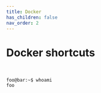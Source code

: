 ```yaml
---
title: Docker
has_children: false
nav_order: 2
---
```


# Docker shortcuts

<p>&nbsp;</p>

```console
foo@bar:~$ whoami
foo
```